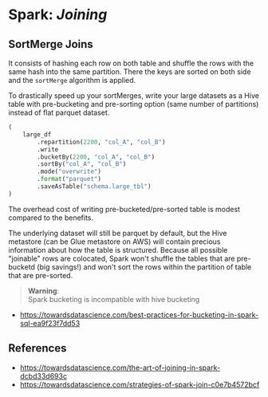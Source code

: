 # Spark: _Joining_

## SortMerge Joins

 It consists of hashing each row on both table and shuffle the rows with the same
 hash into the same partition. There the keys are sorted on both side and the `sortMerge`
 algorithm is applied.

To drastically speed up your sortMerges, write your large datasets as a Hive table
with pre-bucketing and pre-sorting option (same number of partitions) instead of
flat parquet dataset.

```python
(
    large_df
        .repartition(2200, "col_A", "col_B")
        .write
        .bucketBy(2200, "col_A", "col_B")
        .sortBy("col_A", "col_B")
        .mode("overwrite")
        .format("parquet")
        .saveAsTable("schema.large_tbl")
)
```

The overhead cost of writing pre-bucketed/pre-sorted table is modest compared to
the benefits.

The underlying dataset will still be parquet by default, but the Hive metastore
(can be Glue metastore on AWS) will contain precious information about how the
table is structured. Because all possible "joinable" rows are colocated, Spark
won't shuffle the tables that are pre-bucketd (big savings!) and won't sort the
rows within the partition of table that are pre-sorted.

> **Warning**: \
> Spark bucketing is incompatible with hive bucketing

- https://towardsdatascience.com/best-practices-for-bucketing-in-spark-sql-ea9f23f7dd53

## References

- https://towardsdatascience.com/the-art-of-joining-in-spark-dcbd33d693c
- https://towardsdatascience.com/strategies-of-spark-join-c0e7b4572bcf
